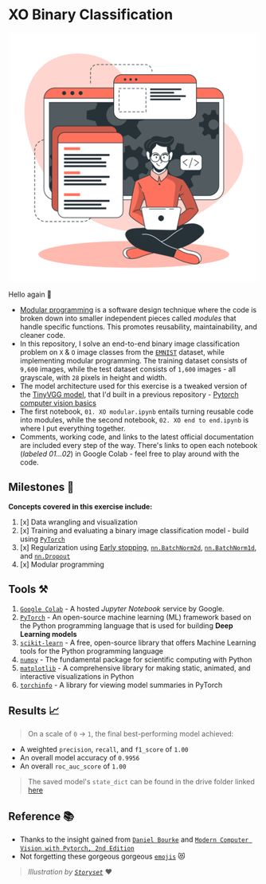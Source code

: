 # XO Binary Classification

<p align="center">
  <img src='pics/modular.png'  width='500'/>
</p>

Hello again 👋
+ [Modular programming](https://en.wikipedia.org/wiki/Modular_programming) is a software design technique where the code is broken down into smaller independent pieces called _modules_ that handle specific functions. This promotes reusability, maintainability, and cleaner code.
+ In this repository, I solve an end-to-end binary image classification problem on `X` & `O` image classes from the [`EMNIST`](https://pytorch.org/vision/main/generated/torchvision.datasets.EMNIST.html) dataset, while implementing modular programming. The training dataset consists of `9,600` images, while the test dataset consists of `1,600` images - all grayscale, with `28` pixels in height and width.
+ The model architecture used for this exercise is a tweaked version of the [TinyVGG model](https://www.youtube.com/watch?v=HnWIHWFbuUQ), that I'd built in a previous repository - [Pytorch computer vision basics](https://github.com/Martinmbiro/Pytorch-computer-vision-basics)
+ The first notebook, `01. XO modular.ipynb` entails turning reusable code into modules, while the second notebook, `02. XO end to end.ipynb` is where I put everything together.
+ Comments, working code, and links to the latest official documentation are included every step of the way. There's links to open each notebook (_labeled 01...02_) in Google Colab - feel free to play around with the code.

## Milestones 🏁
**Concepts covered in this exercise include:**  
1. [x] Data wrangling and visualization
2. [x] Training and evaluating a binary image classification model - build using [`PyTorch`](https://pytorch.org/)
3. [x] Regularization using [Early stopping](https://www.linkedin.com/advice/1/what-benefits-drawbacks-early-stopping#:~:text=Early%20stopping%20is%20a%20form,to%20increase%20or%20stops%20improving.), [`nn.BatchNorm2d`](https://pytorch.org/docs/stable/generated/torch.nn.BatchNorm2d.html#torch.nn.BatchNorm2d), [`nn.BatchNorm1d`](https://pytorch.org/docs/stable/generated/torch.nn.BatchNorm1d.html#torch.nn.BatchNorm1d), and [`nn.Dropout`](https://pytorch.org/docs/stable/generated/torch.nn.Dropout.html#torch.nn.Dropout)
4. [x] Modular programming

## Tools ⚒️
1. [`Google Colab`](https://colab.google/) - A hosted _Jupyter Notebook_ service by Google.
2. [`PyTorch`](https://pytorch.org/) -  An open-source machine learning (ML) framework based on the Python programming language that is used for building **Deep Learning models**
3. [`scikit-learn`](https://scikit-learn.org/stable/#) - A free, open-source library that offers Machine Learning tools for the Python programming language
4. [`numpy`](https://numpy.org/) - The fundamental package for scientific computing with Python
5. [`matplotlib`](https://matplotlib.org/) - A comprehensive library for making static, animated, and interactive visualizations in Python
6. [`torchinfo`](https://github.com/TylerYep/torchinfo) - A library for viewing model summaries in PyTorch

## Results 📈
> On a scale of `0` -> `1`, the final best-performing model achieved:
+ A weighted `precision`, `recall`, and `f1_score` of `1.00`
+ An overall model accuracy of `0.9956`
+ An overall `roc_auc_score` of `1.00`

> The saved model's `state_dict` can be found in the drive folder linked [here](https://drive.google.com/drive/folders/1gWNM3EXADR0__wuUyzAipIg7vu47aEh3?usp=drive_link)


## Reference 📚
+ Thanks to the insight gained from [`Daniel Bourke`](https://x.com/mrdbourke?s=21&t=1Fg4dWHIo5p7EaMHhv2rng) and [`Modern Computer Vision with Pytorch, 2nd Edition`](https://www.packtpub.com/en-us/product/modern-computer-vision-with-pytorch-9781803240930)
+ Not forgetting these gorgeous gorgeous [`emojis`](https://gist.github.com/FlyteWizard/468c0a0a6c854ed5780a32deb73d457f) 😻

> _Illustration by [`Storyset`](https://storyset.com)_ ♥

